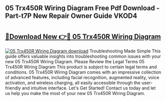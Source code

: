## 05 Trx450R Wiring Diagram Free Pdf Download - Part-t7P New Repair Owner Guide VKOD4

# <h2><a href="http://dfoxg7.blite.top/?on=05+Trx450R+Wiring+Diagram">🔗Download New 👉🔴 05 Trx450R Wiring Diagram</a></h2>

[![05 Trx450R Wiring Diagram download](https://i.imgur.com/lujVjoI.png)](http://dfoxg7.blite.top/?on=05+Trx450R+Wiring+Diagram)
Troubleshooting Made Simple This guide offers valuable insights into troubleshooting common issues with your new 05 Trx450R Wiring Diagram. Please Review the Legal Terms 05 Trx450R Wiring Diagram This product is subject to certain legal terms and conditions. 05 Trx450R Wiring Diagram comes with an impressive collection of advanced features, including facial recognition, augmented reality, voice activation, and wireless charging, all easily accessible through the user-friendly and intuitive interface. Let's Get Started! Contact us today and let us help you make the most of your new 05 Trx450R Wiring Diagram.
